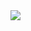 <img src="https://researchmethods.connectedacademy.io/course/content/media/large/example-1.jpg" data-4c="554ddd32-c10d-dd2c-d4aa-771dd4d5fb0b">
<script type="text/json" data-4c-meta="554ddd32-c10d-dd2c-d4aa-771dd4d5fb0b">
{"context":[{"credit":"Marie F Calvert","src":"https://www.worldpressphoto.org/sites/default/files/styles/gallery_main_image/public/archive/2016/stories/LTPI/1/vqat58rxi59ii6r8o1rd.jpg?itok=pcUgpTHj"},{"credit":"Marie F Calvert","src":"https://www.worldpressphoto.org/sites/default/files/styles/gallery_main_image/public/archive/2016/stories/LTPI/1/cmhllrrppemi067y0y8y.jpg?itok=_YN_Fbim"},{"credit":"Marie F Calvert","src":"https://www.worldpressphoto.org/sites/default/files/styles/gallery_main_image/public/archive/2016/stories/LTPI/1/z3hmqdamkjqvc2akw47l.jpg?itok=i3Ekxv4S"},{"credit":"Marie F Calvert","src":"https://www.worldpressphoto.org/sites/default/files/styles/gallery_main_image/public/archive/2016/stories/LTPI/1/xmbynohvmekie3h5cq9e.jpg?itok=ALIYdGVh"},{"credit":"Marie F Calvert","src":"https://www.worldpressphoto.org/sites/default/files/styles/gallery_main_image/public/archive/2016/stories/LTPI/1/wkqsmivtm4ypigfk4xss.jpg?itok=0M8vtq0x"}],"links":[{"title":"Homeless Veterans Surviving Rape and Indifference","url":"https://lens.blogs.nytimes.com/2015/12/21/homeless-veterans-surviving-rape-and-indifference/"},{"title":"US: Bill to Assist Military Sexual Assault Victims","url":"https://www.hrw.org/news/2017/07/12/us-bill-assist-military-sexual-assault-victims"},{"title":"'It savaged my life': military sexual assault survivors fighting to become visible","url":"https://www.theguardian.com/society/2016/oct/11/military-sexual-assault-survivors-epidemic"}],"backStory":{"text":"The incidence of sexual assault on women by their colleagues in the US Armed Forces is high. Many women see reporting attacks to their commands as difficult or futile. Very few sexual assaults are reported and only a fraction of those get to court. The trauma of a sexual assault, and the ensuing emotional distress, may lead to long-term personal issues. The effects of Military Sexual Trauma (MST) include drug and alcohol dependence, homelessness, and an increased risk of suicide. Challenges for women veterans are not always met by existing vet programs. Women veterans form the fastest growing segment of the homeless population of the US, and are four times more likely to be homeless as other women. The photographer, who comes from a military family, made it her mission to document the lives of MST survivors, and to keep the issue talked about. She learned that they formed a network of support for each other, but that homeless survivors were a hidden population, who rarely spoke to others about their experiences.","author":"Mary F. Calvert","publication":"New York Times","publicationUrl":"https://lens.blogs.nytimes.com/2014/12/17/surviving-rape-in-the-military/","date":"March 21, 2014"},"creativeCommons":{"credit":"Marie F. Calvert","year":"2014","copyright":"All rights reserved","codeOfEthics":"Photojournalist","description":"Melissa Bania hangs a banner inscribed with the story of her rape on a footbridge across from Naval Station San Diego, in California. MST survivors had gathered in San Diego to bring attention to rape in the US military."}}
</script>
